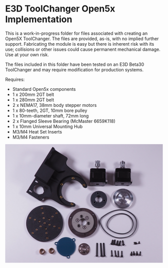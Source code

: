 # E3D ToolChanger Open5x Implementation

This is a work-in-progress folder for files associated with creating an Open5X ToolChanger. The files are provided, as-is, with no implied further support. Fabricating the module is easy but there is inherent risk with its use; collisions or other issues could cause permanent mechanical damage. Use at your own risk.

The files included in this folder have been tested on an E3D Beta30 ToolChanger and may require modification for production systems.


Requires:
- Standard Open5x components
- 1 x 200mm 2GT belt
- 1 x 280mm 2GT belt
- 2 x NEMA17, 38mm body stepper motors
- 1 x 80-teeth, 2GT, 10mm bore pulley
- 1 x 10mm-diameter shaft, 72mm long
- 2 x Flanged Sleeve Bearing (McMaster 6659K118)
- 1 x 10mm Universal Mounting Hub
- M3/M4 Heat Set Inserts
- M3/M4 Fasteners

![](mechanical_parts.jpg)

